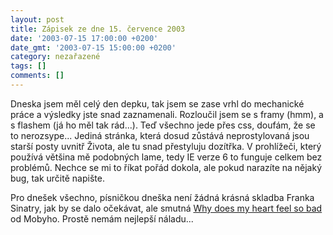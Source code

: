 ```yaml
---
layout: post
title: Zápisek ze dne 15. července 2003
date: '2003-07-15 17:00:00 +0200'
date_gmt: '2003-07-15 15:00:00 +0200'
category: nezařazené
tags: []
comments: []
---
```

<p>Dneska jsem měl celý den depku, tak jsem se zase vrhl do mechanické práce a výsledky  jste snad zaznamenali. Rozloučil jsem se s framy (hmm), a s flashem (já ho měl tak rád...).  Teď všechno jede přes css, doufám, že se to nerozsype... Jediná stránka, která dosud zůstává neprostylovaná jsou  starší posty uvnitř Života, ale tu snad přestyluju dozítřka. V prohlížeči, který používá  většina mě podobných lame, tedy IE verze 6 to funguje celkem bez problémů. Nechce se  mi to říkat pořád dokola, ale pokud narazíte na nějaký bug, tak určitě napište.</p>
<p>Pro dnešek všechno, písničkou dneška není žádná krásná skladba Franka Sinatry, jak  by se dalo očekávat, ale smutná <a href="art.php?a=why_so_bad.htm">Why does my heart feel so bad</a> od Mobyho.  Prostě nemám nejlepší náladu...</p>
